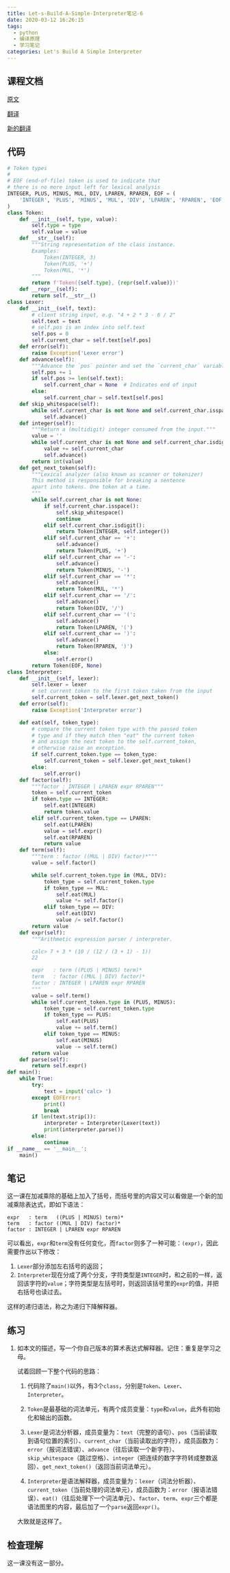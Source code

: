 ```yaml
---
title: Let-s-Build-A-Simple-Interpreter笔记-6
date: 2020-03-12 16:26:15
tags:
  - python
  - 编译原理
  - 学习笔记
categories: Let's Build A Simple Interpreter
---
```


## 课程文档

[原文](https://ruslanspivak.com/lsbasi-part6/)

[翻译](https://feng-qi.github.io/2018/02/01/lets-build-a-simple-interpreter-part-06/)

[新的翻译](https://www.oschina.net/translate/lsbasi-part6)

<!--more-->

## 代码

```python
# Token types
#
# EOF (end-of-file) token is used to indicate that
# there is no more input left for lexical analysis
INTEGER, PLUS, MINUS, MUL, DIV, LPAREN, RPAREN, EOF = (
    'INTEGER', 'PLUS', 'MINUS', 'MUL', 'DIV', 'LPAREN', 'RPAREN', 'EOF'
)
class Token:
    def __init__(self, type, value):
        self.type = type
        self.value = value
    def __str__(self):
        """String representation of the class instance.
        Examples:
            Token(INTEGER, 3)
            Token(PLUS, '+')
            Token(MUL, '*')
        """
        return f'Token({self.type}, {repr(self.value)})'
    def __repr__(self):
        return self.__str__()
class Lexer:
    def __init__(self, text):
        # client string input, e.g. "4 + 2 * 3 - 6 / 2"
        self.text = text
        # self.pos is an index into self.text
        self.pos = 0
        self.current_char = self.text[self.pos]
    def error(self):
        raise Exception('Lexer error')
    def advance(self):
        """Advance the `pos` pointer and set the `current_char` variable."""
        self.pos += 1
        if self.pos >= len(self.text):
            self.current_char = None  # Indicates end of input
        else:
            self.current_char = self.text[self.pos]
    def skip_whitespace(self):
        while self.current_char is not None and self.current_char.isspace():
            self.advance()
    def integer(self):
        """Return a (multidigit) integer consumed from the input."""
        value = ''
        while self.current_char is not None and self.current_char.isdigit():
            value += self.current_char
            self.advance()
        return int(value)
    def get_next_token(self):
        """Lexical analyzer (also known as scanner or tokenizer)
        This method is responsible for breaking a sentence
        apart into tokens. One token at a time.
        """
        while self.current_char is not None:
            if self.current_char.isspace():
                self.skip_whitespace()
                continue
            elif self.current_char.isdigit():
                return Token(INTEGER, self.integer())
            elif self.current_char == '+':
                self.advance()
                return Token(PLUS, '+')
            elif self.current_char == '-':
                self.advance()
                return Token(MINUS, '-')
            elif self.current_char == '*':
                self.advance()
                return Token(MUL, '*')
            elif self.current_char == '/':
                self.advance()
                return Token(DIV, '/')
            elif self.current_char == '(':
                self.advance()
                return Token(LPAREN, '(')
            elif self.current_char == ')':
                self.advance()
                return Token(RPAREN, ')')
            else:
                self.error()
        return Token(EOF, None)
class Interpreter:
    def __init__(self, lexer):
        self.lexer = lexer
        # set current token to the first token taken from the input
        self.current_token = self.lexer.get_next_token()
    def error(self):
        raise Exception('Interpreter error')

    def eat(self, token_type):
        # compare the current token type with the passed token
        # type and if they match then "eat" the current token
        # and assign the next token to the self.current_token,
        # otherwise raise an exception.
        if self.current_token.type == token_type:
            self.current_token = self.lexer.get_next_token()
        else:
            self.error()
    def factor(self):
        """factor : INTEGER | LPAREN expr RPAREN"""
        token = self.current_token
        if token.type == INTEGER:
            self.eat(INTEGER)
            return token.value
        elif self.current_token.type == LPAREN:
            self.eat(LPAREN)
            value = self.expr()
            self.eat(RPAREN)
            return value
    def term(self):
        """term : factor ((MUL | DIV) factor)*"""
        value = self.factor()

        while self.current_token.type in (MUL, DIV):
            token_type = self.current_token.type
            if token_type == MUL:
                self.eat(MUL)
                value *= self.factor()
            elif token_type == DIV:
                self.eat(DIV)
                value /= self.factor()
        return value
    def expr(self):
        """Arithmetic expression parser / interpreter.

        calc> 7 + 3 * (10 / (12 / (3 + 1) - 1))
        22

        expr   : term ((PLUS | MINUS) term)*
        term   : factor ((MUL | DIV) factor)*
        factor : INTEGER | LPAREN expr RPAREN
        """
        value = self.term()
        while self.current_token.type in (PLUS, MINUS):
            token_type = self.current_token.type
            if token_type == PLUS:
                self.eat(PLUS)
                value += self.term()
            elif token_type == MINUS:
                self.eat(MINUS)
                value -= self.term()
        return value
    def parse(self):
        return self.expr()
def main():
    while True:
        try:
            text = input('calc> ')
        except EOFError:
            print()
            break
        if len(text.strip()):
            interpreter = Interpreter(Lexer(text))
            print(interpreter.parse())
        else:
            continue
if __name__ == '__main__':
    main()
```

## 笔记

这一课在加减乘除的基础上加入了括号，而括号里的内容又可以看做是一个新的加减乘除表达式，即如下语法：

```
expr   : term   ((PLUS | MINUS) term)*
term   : factor ((MUL | DIV) factor)*
factor : INTEGER | LPAREN expr RPAREN
```

可以看出，`expr`和`term`没有任何变化，而`factor`则多了一种可能：`(expr)`，因此需要作出以下修改：

1. `Lexer`部分添加左右括号的返回；
2. `Interpreter`现在分成了两个分支，字符类型是`INTEGER`时，和之前的一样，返回该字符的`value`；字符类型是左括号时，则返回该括号里的`expr`的值，并把右括号也读过去。

这样的递归语法，称之为递归下降解释器。

## 练习

1. 如本文的描述，写一个你自己版本的算术表达式解释器。记住：重复是学习之母。

   试着回顾一下整个代码的思路：

   1. 代码除了`main()`以外，有3个`class`，分别是`Token`、`Lexer`、`Interpreter`。

   2. `Token`是最基础的词法单元，有两个成员变量：`type`和`value`，此外有初始化和输出的函数。

   3. `Lexer`是词法分析器，成员变量为：`text`（完整的语句）、`pos`（当前读取到语句位置的索引）、`current_char`（当前读取出的字符），成员函数为：`error`（报词法错误）、`advance`（往后读取一个新字符）、`skip_whitespace`（跳过空格）、`integer`（把连续的数字字符转成整数返回）、`get_next_token()`（返回当前词法单元）。

   4. `Interpreter`是语法解释器，成员变量为：`lexer`（词法分析器）、`current_token`（当前处理的词法单元），成员函数为：`error`（报语法错误）、`eat()`（往后处理下一个词法单元）、`factor`、`term`、`expr`三个都是语法图里的内容，最后加了一个`parse`返回`expr()`。

   大致就是这样了。


## 检查理解

这一课没有这一部分。

